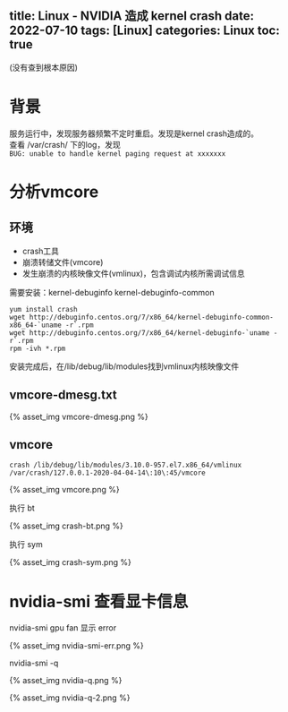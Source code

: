 title: Linux - NVIDIA 造成 kernel crash
date: 2022-07-10
tags: [Linux]
categories: Linux
toc: true
---

(没有查到根本原因)  

# 背景  

服务运行中，发现服务器频繁不定时重启。发现是kernel crash造成的。  
查看 /var/crash/ 下的log，发现   
`BUG: unable to handle kernel paging request at xxxxxxx`

# 分析vmcore

## 环境
- crash工具
- 崩溃转储文件(vmcore)
- 发生崩溃的内核映像文件(vmlinux)，包含调试内核所需调试信息

需要安装：kernel-debuginfo kernel-debuginfo-common  
```
yum install crash
wget http://debuginfo.centos.org/7/x86_64/kernel-debuginfo-common-x86_64-`uname -r`.rpm
wget http://debuginfo.centos.org/7/x86_64/kernel-debuginfo-`uname -r`.rpm
rpm -ivh *.rpm
```

安装完成后，在/lib/debug/lib/modules找到vmlinux内核映像文件

## vmcore-dmesg.txt

{% asset_img vmcore-dmesg.png %}

## vmcore

```
crash /lib/debug/lib/modules/3.10.0-957.el7.x86_64/vmlinux /var/crash/127.0.0.1-2020-04-04-14\:10\:45/vmcore
```

{% asset_img vmcore.png %}

执行 bt  

{% asset_img crash-bt.png %}

执行 sym  

{% asset_img crash-sym.png %}

# nvidia-smi 查看显卡信息

nvidia-smi gpu fan 显示 error  

{% asset_img nvidia-smi-err.png %}

nvidia-smi -q

{% asset_img nvidia-q.png %}  
  
{% asset_img nvidia-q-2.png %}
